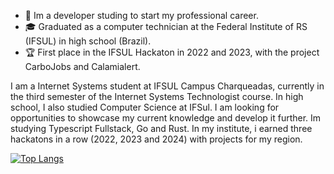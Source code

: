 - 🔭 Im a developer studing to start my professional career.
- 🎓 Graduated as a computer technician at the Federal Institute of RS (IFSUL) in high school (Brazil).
- 🏆 First place in the IFSUL Hackaton in 2022 and 2023, with the project CarboJobs and Calamialert.

I am a Internet Systems student at IFSUL Campus Charqueadas, currently in the third semester of the Internet Systems Technologist course. In high school, I also studied Computer Science at IFSul. I am looking for opportunities to showcase my current knowledge and develop it further. Im studying Typescript Fullstack, Go and Rust. In my institute, i earned three hackatons in a row (2022, 2023 and 2024) with projects for my region.

[![Top Langs](https://github-readme-stats.vercel.app/api/top-langs/?username=pedrosouza458&layout=compact&theme=dracula)](https://github.com/anuraghazra/github-readme-stats)


